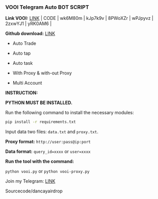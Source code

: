 ### VOOI Telegram Auto BOT SCRIPT

**Link VOOI:** [LINK](https://t.me/VooiAppBot/vooi?startapp=frenIDwk6M80m) | CODE | wk6M80m | kJp7k9v | 8PWoXZr | wPJpyvz | 2zxwYJ1 | 
yRK0AM6 |

**Github download:** [LINK](https://github.com/codenewinsight/VOOI-Telegram-Bot-backed-by-Binance)

- Auto Trade

- Auto tap

- Auto task

- With Proxy & with-out Proxy

- Multi Account

**INSTRUCTION:**

**PYTHON MUST BE INSTALLED.**

Run the following command to install the necessary modules:

```bash
pip install -r requirements.txt
```
Input data two files: `data.txt` and `proxy.txt`.

**Proxy format:** `http://user:pass@ip:port`

**Data format:** `query_id=xxxx` or `user=xxxx`



**Run the tool with the command:**

`python vooi.py` or `python vooi-proxy.py`

Join my Telegram: [LINK](https://t.me/scriptsharing)

Sourcecode/dancayairdrop
